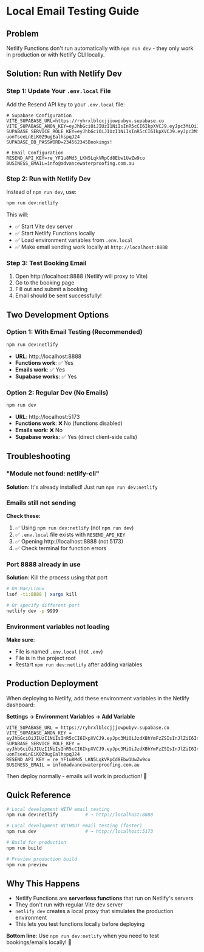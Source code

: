 # Local Email Testing Guide

## Problem
Netlify Functions don't run automatically with `npm run dev` - they only work in production or with Netlify CLI locally.

## Solution: Run with Netlify Dev

### Step 1: Update Your `.env.local` File

Add the Resend API key to your `.env.local` file:

```env
# Supabase Configuration
VITE_SUPABASE_URL=https://ryhrxlblccjjjowpubyv.supabase.co
VITE_SUPABASE_ANON_KEY=eyJhbGciOiJIUzI1NiIsInR5cCI6IkpXVCJ9.eyJpc3MiOiJzdXBhYmFzZSIsInJlZiI6InJ5aHJ4bGJsY2Nqampvd3B1Ynl2Iiwicm9sZSI6ImFub24iLCJpYXQiOjE3NjAzMzAzNDcsImV4cCI6MjA3NTkwNjM0N30.CLnaJ7Lj6tq9voFaRDpTtGjE0RXPGB87TSCKkZbppSc
SUPABASE_SERVICE_ROLE_KEY=eyJhbGciOiJIUzI1NiIsInR5cCI6IkpXVCJ9.eyJpc3MiOiJzdXBhYmFzZSIsInJlZiI6InJ5aHJ4bGJsY2Nqampvd3B1Ynl2Iiwicm9sZSI6InNlcnZpY2Vfcm9sZSIsImlhdCI6MTc2MDMzMDM0NywiZXhwIjoyMDc1OTA2MzQ3fQ.nYRFSVsREhvkU3p-uonTseeLnEiK0Z9ugEalhspqJ24
SUPABASE_DB_PASSWORD=234562345Bookings!

# Email Configuration
RESEND_API_KEY=re_YF1u8Md5_LKN5LqkVRpCd8Ebw1UwZw9co
BUSINESS_EMAIL=info@advancewaterproofing.com.au
```

### Step 2: Run with Netlify Dev

Instead of `npm run dev`, use:

```bash
npm run dev:netlify
```

This will:
- ✅ Start Vite dev server
- ✅ Start Netlify Functions locally
- ✅ Load environment variables from `.env.local`
- ✅ Make email sending work locally at `http://localhost:8888`

### Step 3: Test Booking Email

1. Open http://localhost:8888 (Netlify will proxy to Vite)
2. Go to the booking page
3. Fill out and submit a booking
4. Email should be sent successfully!

## Two Development Options

### Option 1: With Email Testing (Recommended)
```bash
npm run dev:netlify
```
- **URL**: http://localhost:8888
- **Functions work**: ✅ Yes
- **Emails work**: ✅ Yes
- **Supabase works**: ✅ Yes

### Option 2: Regular Dev (No Emails)
```bash
npm run dev
```
- **URL**: http://localhost:5173
- **Functions work**: ❌ No (functions disabled)
- **Emails work**: ❌ No
- **Supabase works**: ✅ Yes (direct client-side calls)

## Troubleshooting

### "Module not found: netlify-cli"
**Solution**: It's already installed! Just run `npm run dev:netlify`

### Emails still not sending
**Check these:**
1. ✅ Using `npm run dev:netlify` (not `npm run dev`)
2. ✅ `.env.local` file exists with `RESEND_API_KEY`
3. ✅ Opening http://localhost:8888 (not 5173)
4. ✅ Check terminal for function errors

### Port 8888 already in use
**Solution**: Kill the process using that port
```bash
# On Mac/Linux
lsof -ti:8888 | xargs kill

# Or specify different port
netlify dev -p 9999
```

### Environment variables not loading
**Make sure**:
- File is named `.env.local` (not `.env`)
- File is in the project root
- Restart `npm run dev:netlify` after adding variables

## Production Deployment

When deploying to Netlify, add these environment variables in the Netlify dashboard:

**Settings → Environment Variables → Add Variable**

```
VITE_SUPABASE_URL = https://ryhrxlblccjjjowpubyv.supabase.co
VITE_SUPABASE_ANON_KEY = eyJhbGciOiJIUzI1NiIsInR5cCI6IkpXVCJ9.eyJpc3MiOiJzdXBhYmFzZSIsInJlZiI6InJ5aHJ4bGJsY2Nqampvd3B1Ynl2Iiwicm9sZSI6ImFub24iLCJpYXQiOjE3NjAzMzAzNDcsImV4cCI6MjA3NTkwNjM0N30.CLnaJ7Lj6tq9voFaRDpTtGjE0RXPGB87TSCKkZbppSc
SUPABASE_SERVICE_ROLE_KEY = eyJhbGciOiJIUzI1NiIsInR5cCI6IkpXVCJ9.eyJpc3MiOiJzdXBhYmFzZSIsInJlZiI6InJ5aHJ4bGJsY2Nqampvd3B1Ynl2Iiwicm9sZSI6InNlcnZpY2Vfcm9sZSIsImlhdCI6MTc2MDMzMDM0NywiZXhwIjoyMDc1OTA2MzQ3fQ.nYRFSVsREhvkU3p-uonTseeLnEiK0Z9ugEalhspqJ24
RESEND_API_KEY = re_YF1u8Md5_LKN5LqkVRpCd8Ebw1UwZw9co
BUSINESS_EMAIL = info@advancewaterproofing.com.au
```

Then deploy normally - emails will work in production! 🎉

## Quick Reference

```bash
# Local development WITH email testing
npm run dev:netlify          # → http://localhost:8888

# Local development WITHOUT email testing (faster)
npm run dev                  # → http://localhost:5173

# Build for production
npm run build

# Preview production build
npm run preview
```

## Why This Happens

- Netlify Functions are **serverless functions** that run on Netlify's servers
- They don't run with regular Vite dev server
- `netlify dev` creates a local proxy that simulates the production environment
- This lets you test functions locally before deploying

**Bottom line**: Use `npm run dev:netlify` when you need to test bookings/emails locally! 📧

